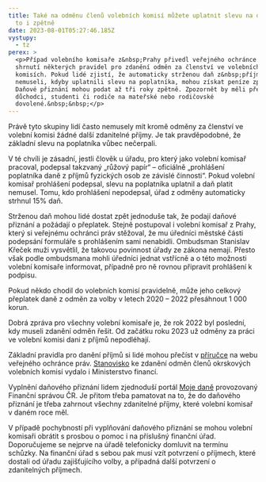 ```yaml
---
title: Také na odměnu členů volebních komisí můžete uplatnit slevu na dani. Jde
  to i zpětně
date: 2023-08-01T05:27:46.185Z
vystupy:
  - tz
perex: >
  <p>Případ volebního komisaře z&nbsp;Prahy přivedl veřejného ochránce práv ke
  shrnutí některých pravidel pro zdanění odměn za členství ve volebních
  komisích. Pokud lidé zjistí, že automaticky strženou daň z&nbsp;příjmů platit
  nemuseli, kdyby uplatnili slevu na poplatníka, mohou získat peníze zpět.
  Daňové přiznání mohou podat až tři roky zpětně. Zpozornět by měli především
  důchodci, studenti či rodiče na mateřské nebo rodičovské
  dovolené.&nbsp;&nbsp;</p>
---
```

<p>Právě tyto skupiny lidí často nemusely mít kromě odměny za členství ve volební komisi žádné další zdanitelné příjmy. Je tak pravděpodobné, že základní slevu na poplatníka vůbec nečerpali.</p>

<p>V&nbsp;té chvíli je zásadní, jestli člověk u úřadu, pro který jako volební komisař pracoval, podepsal takzvaný &bdquo;růžový papír&ldquo; &ndash; oficiálně &bdquo;prohlášení poplatníka daně z&nbsp;příjmů fyzických osob ze&nbsp;závislé činnosti&ldquo;. Pokud volební komisař prohlášení podepsal, slevu na poplatníka uplatnil a daň platit nemusel. Tomu, kdo prohlášení nepodepsal, úřad z odměny automaticky strhnul 15% daň.</p>

<p>Strženou daň mohou lidé dostat zpět jednoduše tak, že podají daňové přiznání a požádají o přeplatek. Stejně postupoval i volební komisař z&nbsp;Prahy, který si veřejnému ochránci práv stěžoval, že mu úředníci městské části podepsání formuláře s prohlášením sami nenabídli. Ombudsman Stanislav Křeček muži vysvětlil, že takovou povinnost úřady ze zákona nemají. Přesto však podle ombudsmana mohli úředníci jednat vstřícně a o této možnosti volební komisaře informovat, případně pro ně rovnou připravit prohlášení k podpisu.</p>

<p>Pokud někdo chodil do volebních komisí pravidelně, může jeho celkový přeplatek daně z&nbsp;odměn za volby v&nbsp;letech 2020 &ndash; 2022 přesáhnout 1 000 korun.</p>

<p>Dobrá zpráva pro všechny volební komisaře je, že rok 2022 byl poslední, kdy museli zdanění odměn řešit. Od začátku roku 2023 už odměny za práci ve volební&nbsp;komisi dani z&nbsp;příjmů nepodléhají.</p>

<p>Základní pravidla pro danění příjmů si lidé mohou přečíst v&nbsp;<a href="https://www.ochrance.cz/letaky/dan-z-prijmu/dan-z-prijmu.pdf">příručce</a> na webu veřejného ochránce práv. <a href="https://www.mfcr.cz/cs/verejny-sektor/uzemni-rozpocty/metodicka-podpora/2018/zdaneni-odmeny-clena-okrskove-volebni-ko-33101/">Stanovisko</a> ke zdanění odměn členů okrskových volebních komisí vydalo i Ministerstvo financí.</p>

<p>Vyplnění daňového přiznání lidem zjednoduší portál <a href="https://adisspr.mfcr.cz/pmd/home">Moje daně</a> provozovaný Finanční správou ČR. Je přitom třeba pamatovat na to, že do daňového přiznání je třeba zahrnout všechny zdanitelné příjmy, které volební komisař v&nbsp;daném roce měl.</p>

<p>V případě pochybností při vyplňování daňového přiznání se mohou volební komisaři obrátit s prosbou o pomoc i na příslušný finanční úřad. Doporučujeme se nejprve na úřadě telefonicky domluvit na termínu schůzky. Na finanční úřad s&nbsp;sebou pak musí vzít potvrzení o příjmech, které dostali od úřadu zajišťujícího volby, a případná další potvrzení o zdanitelných příjmech.</p>
